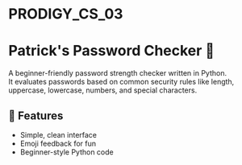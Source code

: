 # PRODIGY_CS_03
# Patrick's Password Checker 🔐

A beginner-friendly password strength checker written in Python.  
It evaluates passwords based on common security rules like length, uppercase, lowercase, numbers, and special characters.

## 🚀 Features
- Simple, clean interface
- Emoji feedback for fun
- Beginner-style Python code
